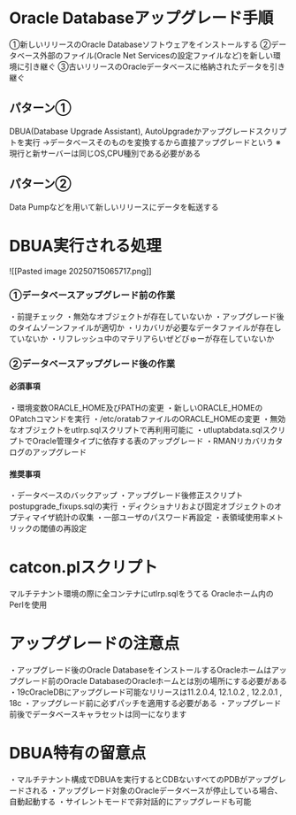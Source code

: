 # Oracle Databaseアップグレード手順
①新しいリリースのOracle Databaseソフトウェアをインストールする
②データベース外部のファイル(Oracle Net Servicesの設定ファイルなど)を新しい環境に引き継ぐ
③古いリリースのOracleデータベースに格納されたデータを引き継ぐ
## パターン①
DBUA(Database Upgrade Assistant), AutoUpgradeかアップグレードスクリプトを実行
→データベースそのものを変換するから直接アップグレードという
※現行と新サーバーは同じOS,CPU種別である必要がある
## パターン②
Data Pumpなどを用いて新しいリリースにデータを転送する

# DBUA実行される処理
![[Pasted image 20250715065717.png]]

### ①データベースアップグレード前の作業
・前提チェック
・無効なオブジェクトが存在していないか
・アップグレード後のタイムゾーンファイルが適切か
・リカバリが必要なデータファイルが存在していないか
・リフレッシュ中のマテリアらいぜどびゅーが存在していないか
### ②データベースアップグレード後の作業
#### 必須事項
・環境変数ORACLE_HOME及びPATHの変更
・新しいORACLE_HOMEのOPatchコマンドを実行
・/etc/oratabファイルのORACLE_HOMEの変更
・無効なオブジェクトをutlrp.sqlスクリプトで再利用可能に
・utluptabdata.sqlスクリプトでOracle管理タイプに依存する表のアップグレード
・RMANリカバリカタログのアップグレード
#### 推奨事項
・データベースのバックアップ
・アップグレード後修正スクリプトpostupgrade_fixups.sqlの実行
・ディクショナリおよび固定オブジェクトのオプティマイザ統計の収集
・一部ユーザのパスワード再設定
・表領域使用率メトリックの閾値の再設定

# catcon.plスクリプト
マルチテナント環境の際に全コンテナにutlrp.sqlをうてる
Oracleホーム内のPerlを使用

# アップグレードの注意点
・アップグレード後のOracle DatabaseをインストールするOracleホームはアップグレード前のOracle DatabaseのOracleホームとは別の場所にする必要がある
・19cOracleDBにアップグレード可能なリリースは11.2.0.4,  12.1.0.2 , 12.2.0.1 , 18c
・アップグレード前に必ずパッチを適用する必要がある
・アップグレード前後でデータベースキャラセットは同一になります
# DBUA特有の留意点
・マルチテナント構成でDBUAを実行するとCDBないすべてのPDBがアップグレードされる
・アップグレード対象のOracleデータベースが停止している場合、自動起動する
・サイレントモードで非対話的にアップグレードも可能